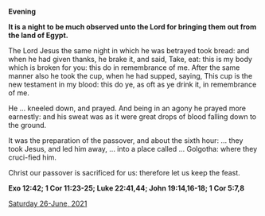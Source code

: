 **Evening**

**It is a night to be much observed unto the Lord for bringing them out from the land of Egypt.**
 
The Lord Jesus the same night in which he was betrayed took bread: and when he had given thanks, he brake it, and said, Take, eat: this is my body which is broken for you: this do in remembrance of me. After the same manner also he took the cup, when he had supped, saying, This cup is the new testament in my blood: this do ye, as oft as ye drink it, in remembrance of me.
 
He ... kneeled down, and prayed. And being in an agony he prayed more earnestly: and his sweat was as it were great drops of blood falling down to the ground.
 
It was the preparation of the passover, and about the sixth hour: ... they took Jesus, and led him away, ... into a place called ... Golgotha: where they cruci-fied him.
 
Christ our passover is sacrificed for us: therefore let us keep the feast.  

**Exo 12:42; 1 Cor 11:23-25; Luke 22:41,44; John 19:14,16-18; 1 Cor 5:7,8**

[Saturday 26-June, 2021](https://t.me/daily_light)
